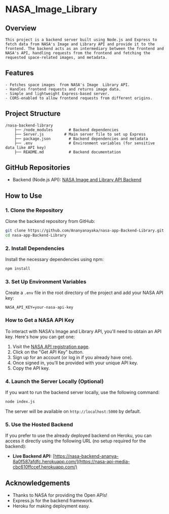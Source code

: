 # NASA_Image_Library

## Overview
```
This project is a backend server built using Node.js and Express to fetch data from NASA's Image and Library API and provide it to the frontend. The backend acts as an intermediary between the frontend and NASA's API, handling requests from the frontend and fetching the requested space-related images, and metadata.
```

## Features
```
- Fetches space images  from NASA's Image  Library API.
- Handles frontend requests and returns image data.
- Simple and lightweight Express-based server.
- CORS-enabled to allow frontend requests from different origins.
```
## Project Structure

```
/nasa-backend-library
    ├── /node_modules       # Backend dependencies
    ├── Server.js         # Main server file to set up Express
    ├── package.json        # Backend dependencies and metadata
    ├── .env                # Environment variables (for sensitive data like API key)
    ├── README.md           # Backend documentation
```

## GitHub Repositories
- Backend (Node.js API): [NASA Image and Library API Backend](https://github.com/Ananyanayaka/nasa-app-Backend-Library)

## How to Use

### 1. Clone the Repository
Clone the backend repository from GitHub:
```bash
git clone https://github.com/Ananyanayaka/nasa-app-Backend-Library.git
cd nasa-app-Backend-Library
```

### 2. Install Dependencies
Install the necessary dependencies using npm:
```bash
npm install
```

### 3. Set Up Environment Variables
Create a `.env` file in the root directory of the project and add your NASA API key:

```env
NASA_API_KEY=your-nasa-api-key
```

### How to Get a NASA API Key
To interact with NASA's Image and  Library API, you'll need to obtain an API key. Here's how you can get one:

1. Visit the [NASA API registration page](https://api.nasa.gov/).
2. Click on the "Get API Key" button.
3. Sign up for an account (or log in if you already have one).
4. Once signed in, you’ll be provided with your unique API key.
5. Copy the API key.

### 4. Launch the Server Locally (Optional)
If you want to run the backend server locally, use the following command:

```bash
node index.js
```
The server will be available on `http://localhost:5000` by default.

### 5. Use the Hosted Backend
If you prefer to use the already deployed backend on Heroku, you can access it directly using the following URL (no setup required for the backend):

- **Live Backend API:** [https://nasa-backend-ananya-8a0f587afdfc.herokuapp.com/](https://nasa-api-media-cbc610ffccef.herokuapp.com/)

## Acknowledgements
- Thanks to NASA for providing the Open APIs!
- Express.js for the backend framework.
- Heroku for making deployment easy.
```
